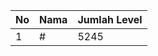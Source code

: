 | No | Nama            | Jumlah Level |
|----|-----------------|--------------|
| 1  | #    |    5245        |
